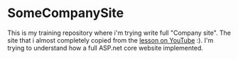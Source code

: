# SomeCompanySite
This is my training repository where i'm trying write full "Company site".
The site that i almost completely copied from the [lesson on YouTube](https://vk.com/away.php?to=http%3A%2F%2Fyoutube.com%2Fwatch%3Fv%3DDKDCKFWNBbk%26list%3DPLUTrDHuvZc4EDn8K9czBDuaZ7bQfeQ-Am%26ab_channel%3D%C2%E8%E4%E5%EE%F3%F0%EE%EA%E8%EF%EE%EF%F0%EE%E3%F0%E0%EC%EC%E8%F0%EE%E2%E0%ED%E8%FEALEKSEEV74&cc_key=) :).
I'm trying to understand how a full ASP.net core website implemented.
